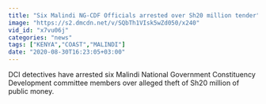 ```yaml
---
title: "Six Malindi NG-CDF Officials arrested over Sh20 million tender"
image: "https://s2.dmcdn.net/v/SQbTh1VIsk5wZd050/x240"
vid_id: "x7vu06j"
categories: "news"
tags: ["KENYA","COAST","MALINDI"]
date: "2020-08-30T16:23:05+03:00"
---
```

DCI detectives have arrested six Malindi National Government Constituency Development committee members over alleged theft of Sh20 million of public money.

